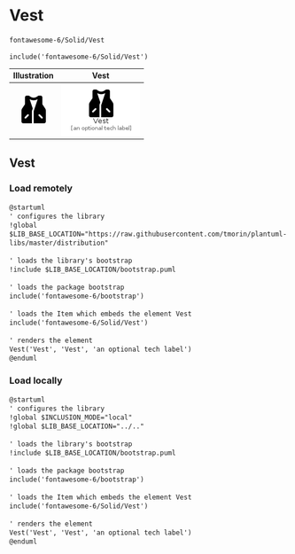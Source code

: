 # Vest


```text
fontawesome-6/Solid/Vest
```

```text
include('fontawesome-6/Solid/Vest')
```



| Illustration | Vest |
| :---: | :---: |
| ![illustration for Illustration](../../fontawesome-6/Solid/Vest.png) | ![illustration for Vest](../../fontawesome-6/Solid/Vest.Local.png) |




## Vest

### Load remotely
```plantuml
@startuml
' configures the library
!global $LIB_BASE_LOCATION="https://raw.githubusercontent.com/tmorin/plantuml-libs/master/distribution"

' loads the library's bootstrap
!include $LIB_BASE_LOCATION/bootstrap.puml

' loads the package bootstrap
include('fontawesome-6/bootstrap')

' loads the Item which embeds the element Vest
include('fontawesome-6/Solid/Vest')

' renders the element
Vest('Vest', 'Vest', 'an optional tech label')
@enduml
```

### Load locally
```plantuml
@startuml
' configures the library
!global $INCLUSION_MODE="local"
!global $LIB_BASE_LOCATION="../.."

' loads the library's bootstrap
!include $LIB_BASE_LOCATION/bootstrap.puml

' loads the package bootstrap
include('fontawesome-6/bootstrap')

' loads the Item which embeds the element Vest
include('fontawesome-6/Solid/Vest')

' renders the element
Vest('Vest', 'Vest', 'an optional tech label')
@enduml
```

